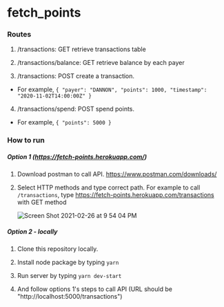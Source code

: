 # fetch_points

### Routes

1. /transactions: GET retrieve transactions table 

2. /transactions/balance: GET retrieve balance by each payer 

3. /transactions: POST create a transaction. 

  - For example, `{ "payer": "DANNON", "points": 1000, "timestamp": "2020-11-02T14:00:00Z" }`

4. /transactions/spend: POST spend points. 

  - For example, `{ "points": 5000 }`
  
### How to run 
##### Option 1 (https://fetch-points.herokuapp.com/)

1. Download postman to call API. https://www.postman.com/downloads/

2. Select HTTP methods and type correct path. For example to call `/transactions`, type https://fetch-points.herokuapp.com/transactions with GET method 
    
    ![Screen Shot 2021-02-26 at 9 54 04 PM](https://user-images.githubusercontent.com/28660183/109374755-388de300-787d-11eb-8c0d-6610b3741e4c.png)



##### Option 2 - locally
1. Clone this repository locally. 

2. Install node package by typing `yarn`

3. Run server by typing `yarn dev-start`

4. And follow options 1's steps to call API (URL should be "http://localhost:5000/transactions")

